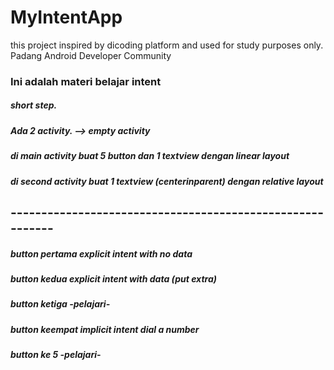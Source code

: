 # MyIntentApp
this project inspired by dicoding platform and used for study purposes only.
Padang Android Developer Community

### Ini adalah materi belajar intent
##### short step.
##### Ada 2 activity. --> empty activity
##### di main activity buat 5 button dan 1 textview dengan linear layout
##### di second activity buat 1 textview (centerinparent) dengan relative layout
## ----------------------------------------------------------
##### button pertama explicit intent with no data
##### button kedua explicit intent with data (put extra)
##### button ketiga -pelajari-
##### button keempat implicit intent dial a number
##### button ke 5 -pelajari-
